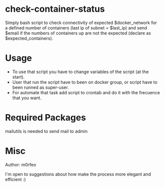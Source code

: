 # check-container-status
Simply bash script to check connectivity of expected $docker_network for a defined number of containers (last ip of subnet = $last_ip) and send $email if the numbers of containers up are not the expected (declare as $expected_containers).

# Usage
- To use that script you have to change variables of the script (at the start).
- User that run the script have to been on docker group, or script have to been runned as super-user.
- For automate that task add script to crontab and do it with the frecuence that you want.

# Required Packages
mailutils is needed to send mail to admin

# Misc
Author: m0rfeo 

I'm open to suggestions about how make the process more elegant and efficient :)
